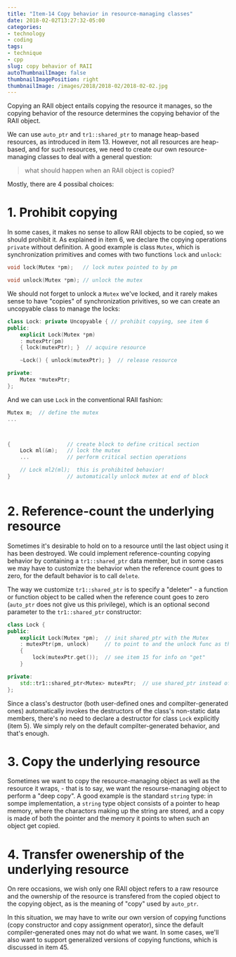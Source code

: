 ```yaml
---
title: "Item-14 Copy behavior in resource-managing classes"
date: 2018-02-02T13:27:32-05:00
categories:
- technology
- coding
tags:
- technique
- cpp
slug: copy behavior of RAII
autoThumbnailImage: false
thumbnailImagePosition: right
thumbnailImage: /images/2018/2018-02/2018-02-02.jpg
---
```


Copying an RAII object entails copying the resource it manages, so the copying behavior of the resource determines the copying behavior of the RAII object.
<!--more-->
<!-- toc -->

We can use `auto_ptr` and `tr1::shared_ptr` to manage heap-based resources, as introduced in item 13. However, not all resources are heap-based, and for such resources, we need to create our own resource-managing classes to deal with a general question: 

>what should happen when an RAII object is copied?

Mostly, there are 4 possibal choices:

# 1. Prohibit copying

In some cases, it makes no sense to allow RAII objects to be copied, so we should prohibit it. As explained in item 6, we declare the copying operations `private` without definition. A good example is class `Mutex`, which is synchronization primitives and comes with two functions `lock` and `unlock`:

```cpp
void lock(Mutex *pm);   // lock mutex pointed to by pm

void unlock(Mutex *pm); // unlock the mutex
```

We should not forget to unlock a `Mutex` we've locked, and it rarely makes sense to have "copies" of synchronization privitives, so we can create an uncopyable class to manage the locks:

```cpp
class Lock: private Uncopyable { // prohibit copying, see item 6
public:
    explicit Lock(Mutex *pm)
    : mutexPtr(pm)
    { lock(mutexPtr); }  // acquire resource

    ~Lock() { unlock(mutexPtr); }  // release resource

private:
    Mutex *mutexPtr;
};
```

And we can use `Lock` in the conventional RAII fashion:

```cpp
Mutex m;  // define the mutex
...



{                  // create block to define critical section
    Lock ml(&m);   // lock the mutex
    ...            // perform critical section operations

    // Lock ml2(ml);  this is prohibited behavior!
}                  // automatically unlock mutex at end of block
 
```

# 2. Reference-count the underlying resource

Sometimes it's desirable to hold on to a resource until the last object using it has been destroyed. We could implement reference-counting copying behavior by containing a `tr1::shared_ptr` data member, but in some cases we may have to customize the behavior when the reference count goes to zero, for the default behavior is to call `delete`.

The way we customize `tr1::shared_ptr` is to specify a "deleter" - a function or function object to be called when the reference count goes to zero (`auto_ptr` does not give us this privilege), which is an optional second parameter to the `tr1::shared_ptr` constructor:

```cpp
class Lock {
public:
    explicit Lock(Mutex *pm);  // init shared_ptr with the Mutex
    : mutexPtr(pm, unlock)     // to point to and the unlock func as the deleter
    {
        lock(mutexPtr.get());  // see item 15 for info on "get"
    }

private:
    std::tr1::shared_ptr<Mutex> mutexPtr;  // use shared_ptr instead of raw pointer
};
```

Since a class's destructor (both user-defined ones and compilter-generated ones) automatically invokes the destructors of the class's non-static data members, there's no need to declare a destructor for class `Lock` explicitly (item 5). We simply rely on the default compilter-generated behavior, and that's enough.


# 3. Copy the underlying resource

Sometimes we want to copy the resource-managing object as well as the resource it wraps, - that is to say, we want the resourse-managing object to perform a "deep copy". A good example is the standard `string` type: in sompe implementation, a `string` type object consists of a pointer to heap memory, where the charactors making up the string are stored, and a copy is made of both the pointer and the memory it points to when such an object get copied.

# 4. Transfer owenership of the underlying resource

On rere occasions, we wish only one RAII object refers to a raw resource and the ownership of the resource is transfered from the copied object to the copying object, as is the meaning of "copy" used by `auto_ptr`.

In this situation, we may have to write our own version of copying functions (copy constructor and copy assignment operator), since the default compiler-generated ones may not do what we want. In some cases, we'll also want to support generalized versions of copying functions, which is discussed in item 45.
